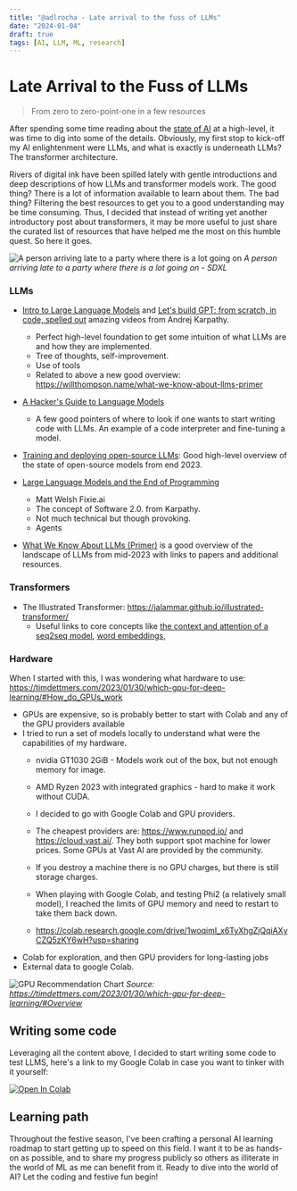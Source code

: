```yaml
---
title: "@adlrocha - Late arrival to the fuss of LLMs"
date: "2024-01-04"
draft: true
tags: [AI, LLM, ML, research]
---
```


# Late Arrival to the Fuss of LLMs
> From zero to zero-point-one in a few resources

After spending some time reading about the [state of AI](./2023-12-07-state-ai.md) at a high-level, it was time to dig into some of the details. Obviously, my first stop to kick-off my AI enlightenment were LLMs, and what is exactly is underneath LLMs? The transformer architecture.

Rivers of digital ink have been spilled lately with gentle introductions and deep descriptions of how LLMs and transformer models work. The good thing? There is a lot of information available to learn about them. The bad thing? Filtering the best resources to get you to a good understanding may be time consuming. Thus, I decided that instead of writing yet another introductory post about transformers, it may be more useful to just share the curated list of resources that have helped me the most on this humble quest. So here it goes.

![A person arriving late to a party where there is a lot going on](../images/kid-ai.jpeg)
*A person arriving late to a party where there is a lot going on - SDXL*

###  LLMs
- [Intro to Large Language Models](https://www.youtube.com/watch?v=zjkBMFhNj_g) and [Let's build GPT: from scratch, in code, spelled out](https://www.youtube.com/watch?v=kCc8FmEb1nY) amazing videos from Andrej Karpathy.
  - Perfect high-level foundation to get some intuition of what LLMs are and how they are implemented.
  - Tree of thoughts, self-improvement.
  - Use of tools
  - Related to above a new good overview: https://willthompson.name/what-we-know-about-llms-primer
- [A Hacker's Guide to Language Models](https://www.youtube.com/watch?v=jkrNMKz9pWU)
  - A few good pointers of where to look if one wants to start writing code with LLMs. An example of a code interpreter and fine-tuning a model.
- [Training and deploying open-source LLMs](https://www.youtube.com/watch?v=Ma4clS-IdhA): Good high-level overview of the state of open-source models from end 2023.


- [Large Language Models and the End of Programming](https://www.youtube.com/watch?v=JhCl-GeT4jw)
  - Matt Welsh Fixie.ai
  - The concept of Software 2.0. from Karpathy.
  - Not much technical but though provoking. 
  - Agents
- [What We Know About LLMs (Primer)](https://willthompson.name/what-we-know-about-llms-primer) is a good overview of the landscape of LLMs from mid-2023 with links to papers and additional resources.

### Transformers
- The Illustrated Transformer: https://jalammar.github.io/illustrated-transformer/
  - Useful links to core concepts like [the context and attention of a seq2seq model](https://machinelearningmastery.com/what-are-word-embeddings/), [word embeddings](https://machinelearningmastery.com/what-are-word-embeddings/), 

### Hardware
When I started with this, I was wondering what hardware to use:
https://timdettmers.com/2023/01/30/which-gpu-for-deep-learning/#How_do_GPUs_work
- GPUs are expensive, so is probably better to start with Colab and any of the GPU providers available
- I tried to run a set of models locally to understand what were the capabilities of my hardware.
  - nvidia GT1030 2GiB - Models work out of the box, but not enough memory for image.
  - AMD Ryzen 2023 with integrated graphics - hard to make it work without CUDA.
  - I decided to go with Google Colab and GPU providers.
  - The cheapest providers are: https://www.runpod.io/ and https://cloud.vast.ai/. They both support spot machine for lower prices. Some GPUs at Vast AI are provided by the community.
  - If you destroy a machine there is no GPU charges, but there is still storage charges.

  - When playing with Google Colab, and testing Phi2 (a relatively small model), I reached the limits of GPU memory and need to restart to take them back down.
  - https://colab.research.google.com/drive/1woqimI_x6TyXhgZjQqiAXyCZQ5zKY6wH?usp=sharing
- Colab for exploration, and then GPU providers for long-lasting jobs
- External data to google Colab.

![GPU Recommendation Chart](../images/gpu-decision.png)
*Source: https://timdettmers.com/2023/01/30/which-gpu-for-deep-learning/#Overview*

## Writing some code
Leveraging all the content above, I decided to start writing some code to test LLMS, here's a link to my Google Colab in case you want to tinker with it yourself:

[![Open In Colab](https://colab.research.google.com/assets/colab-badge.svg)](https://colab.research.google.com/drive/1woqimI_x6TyXhgZjQqiAXyCZQ5zKY6wH?usp=sharing)

## Learning path
Throughout the festive season, I've been crafting a personal AI learning roadmap to start getting up to speed on this field. I want it to be as hands-on as possible, and to share my progress publicly so others as illiterate in the world of ML as me can benefit from it.  Ready to dive into the world of AI? Let the coding and festive fun begin!
